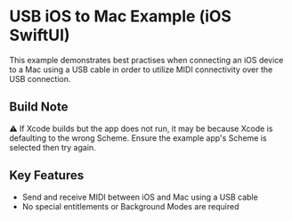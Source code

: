 # USB iOS to Mac Example (iOS SwiftUI)

This example demonstrates best practises when connecting an iOS device to a Mac using a USB cable in order to utilize MIDI connectivity over the USB connection.

## Build Note

⚠️ If Xcode builds but the app does not run, it may be because Xcode is defaulting to the wrong Scheme. Ensure the example app's Scheme is selected then try again.

## Key Features

- Send and receive MIDI between iOS and Mac using a USB cable
- No special entitlements or Background Modes are required
